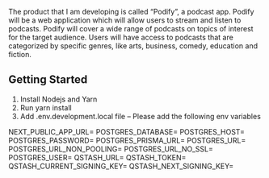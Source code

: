 The product that I am developing is called “Podify”, a podcast app. Podify will be a web application which will allow users to stream and listen to podcasts. Podify will cover a wide range of podcasts on topics of interest for the target audience. Users will have access to podcasts that are categorized by specific genres, like arts, business, comedy, education and fiction.

## Getting Started

1. Install Nodejs and Yarn
2. Run yarn install
3. Add .env.development.local file – Please add the following env variables

NEXT_PUBLIC_APP_URL=
POSTGRES_DATABASE=
POSTGRES_HOST=
POSTGRES_PASSWORD=
POSTGRES_PRISMA_URL=
POSTGRES_URL=
POSTGRES_URL_NON_POOLING=
POSTGRES_URL_NO_SSL=
POSTGRES_USER=
QSTASH_URL=
QSTASH_TOKEN=
QSTASH_CURRENT_SIGNING_KEY=
QSTASH_NEXT_SIGNING_KEY=
